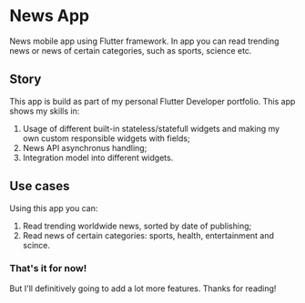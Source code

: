 # News App

News mobile app using Flutter framework. In app you can read trending news or news of certain categories, such as sports, science etc.

## Story

This app is build as part of my personal Flutter Developer portfolio. This app shows my skills in:

 1. Usage of different built-in stateless/statefull widgets and making my own custom responsible widgets with fields;
 2. News API asynchronus handling;
 3. Integration model into different widgets.

## Use cases
 
Using this app you can:

  1. Read trending worldwide news, sorted by date of publishing;
  2. Read news of certain categories: sports, health, entertainment and scince.

### That's it for now!

But I'll definitively going to add a lot more features.
Thanks for reading!
